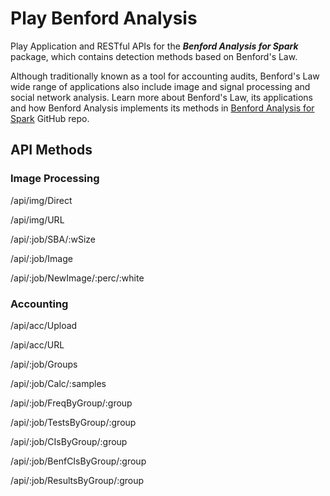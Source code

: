 # Play Benford Analysis

Play Application and RESTful APIs for the ***Benford Analysis for Spark*** package, which contains detection methods based on Benford's Law.

Although traditionally known as a tool for accounting audits, Benford's Law wide range of applications also include image and signal processing and social network analysis. Learn more about Benford's Law, its applications and how Benford Analysis implements its methods in [Benford Analysis for Spark](https://github.com/dvgodoy/spark-benford-analysis) GitHub repo.

## API Methods

### Image Processing

/api/img/Direct

/api/img/URL

/api/:job/SBA/:wSize

/api/:job/Image

/api/:job/NewImage/:perc/:white

### Accounting

/api/acc/Upload

/api/acc/URL

/api/:job/Groups

/api/:job/Calc/:samples

/api/:job/FreqByGroup/:group

/api/:job/TestsByGroup/:group

/api/:job/CIsByGroup/:group

/api/:job/BenfCIsByGroup/:group

/api/:job/ResultsByGroup/:group

